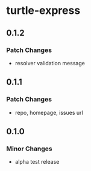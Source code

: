 # turtle-express

## 0.1.2

### Patch Changes

- resolver validation message

## 0.1.1

### Patch Changes

- repo, homepage, issues url

## 0.1.0

### Minor Changes

- alpha test release
